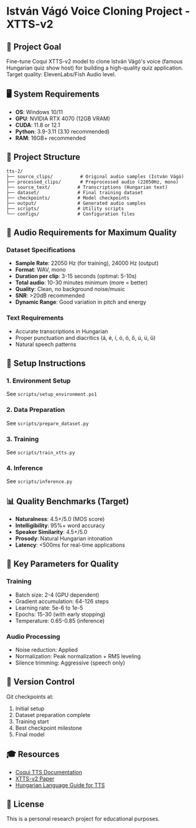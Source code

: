 # István Vágó Voice Cloning Project - XTTS-v2

## 🎯 Project Goal
Fine-tune Coqui XTTS-v2 model to clone István Vágó's voice (famous Hungarian quiz show host) for building a high-quality quiz application. Target quality: ElevenLabs/Fish Audio level.

## 🖥️ System Requirements
- **OS**: Windows 10/11
- **GPU**: NVIDIA RTX 4070 (12GB VRAM)
- **CUDA**: 11.8 or 12.1
- **Python**: 3.9-3.11 (3.10 recommended)
- **RAM**: 16GB+ recommended

## 📁 Project Structure
```
tts-2/
├── source_clips/          # Original audio samples (István Vágó)
├── processed_clips/       # Preprocessed audio (22050Hz, mono)
├── source_text/          # Transcriptions (Hungarian text)
├── dataset/              # Final training dataset
├── checkpoints/          # Model checkpoints
├── output/               # Generated audio samples
├── scripts/              # Utility scripts
└── configs/              # Configuration files
```

## 🎤 Audio Requirements for Maximum Quality

### Dataset Specifications
- **Sample Rate**: 22050 Hz (for training), 24000 Hz (output)
- **Format**: WAV, mono
- **Duration per clip**: 3-15 seconds (optimal: 5-10s)
- **Total audio**: 10-30 minutes minimum (more = better)
- **Quality**: Clean, no background noise/music
- **SNR**: >20dB recommended
- **Dynamic Range**: Good variation in pitch and energy

### Text Requirements
- Accurate transcriptions in Hungarian
- Proper punctuation and diacritics (á, é, í, ó, ö, ő, ú, ü, ű)
- Natural speech patterns

## 🚀 Setup Instructions

### 1. Environment Setup
See `scripts/setup_environment.ps1`

### 2. Data Preparation
See `scripts/prepare_dataset.py`

### 3. Training
See `scripts/train_xtts.py`

### 4. Inference
See `scripts/inference.py`

## 📊 Quality Benchmarks (Target)
- **Naturalness**: 4.5+/5.0 (MOS score)
- **Intelligibility**: 95%+ word accuracy
- **Speaker Similarity**: 4.5+/5.0
- **Prosody**: Natural Hungarian intonation
- **Latency**: <500ms for real-time applications

## 🔧 Key Parameters for Quality

### Training
- Batch size: 2-4 (GPU dependent)
- Gradient accumulation: 64-126 steps
- Learning rate: 5e-6 to 1e-5
- Epochs: 15-30 (with early stopping)
- Temperature: 0.65-0.85 (inference)

### Audio Processing
- Noise reduction: Applied
- Normalization: Peak normalization + RMS leveling
- Silence trimming: Aggressive (speech only)

## 📝 Version Control
Git checkpoints at:
1. Initial setup
2. Dataset preparation complete
3. Training start
4. Best checkpoint milestone
5. Final model

## 🎓 Resources
- [Coqui TTS Documentation](https://docs.coqui.ai/)
- [XTTS-v2 Paper](https://arxiv.org/abs/2309.08519)
- [Hungarian Language Guide for TTS](https://github.com/coqui-ai/TTS/discussions)

## 📄 License
This is a personal research project for educational purposes.
